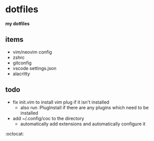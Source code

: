 # dotfiles

**my dotfiles**



## items

- vim/neovim config
- zshrc
- gitconfig
- vscode settings.json
- alacritty

## todo
- fix init.vim to install vim plug if it isn't installed
    - also run :PlugInstall if there are any plugins which need to be installed 
- add ~/.config/coc to the directory
    - automatically add extensions and automatically configure it


:octocat:
